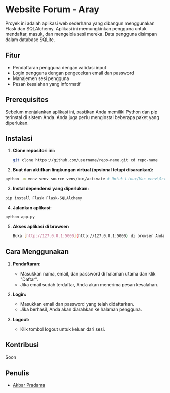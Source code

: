 # Website Forum - Aray

Proyek ini adalah aplikasi web sederhana yang dibangun menggunakan Flask dan SQLAlchemy. Aplikasi ini memungkinkan pengguna untuk mendaftar, masuk, dan mengelola sesi mereka. Data pengguna disimpan dalam database SQLite.

## Fitur

- Pendaftaran pengguna dengan validasi input
- Login pengguna dengan pengecekan email dan password
- Manajemen sesi pengguna
- Pesan kesalahan yang informatif

## Prerequisites

Sebelum menjalankan aplikasi ini, pastikan Anda memiliki Python dan pip terinstal di sistem Anda. Anda juga perlu menginstal beberapa paket yang diperlukan.

## Instalasi

1. **Clone repositori ini:**
   ```bash
   git clone https://github.com/username/repo-name.git cd repo-name
   ```

2. **Buat dan aktifkan lingkungan virtual (opsional tetapi disarankan):**
```bash
python -m venv venv source venv/bin/activate # Untuk Linux/Mac venv\Scripts\activate # Untuk Windows
```

3. **Instal dependensi yang diperlukan:**
```bash
pip install Flask Flask-SQLAlchemy
```

4. **Jalankan aplikasi:**
```bash
python app.py
```


5. **Akses aplikasi di browser:**

   ```bash
   Buka [http://127.0.0.1:5000](http://127.0.0.1:5000) di browser Anda.
   ```

## Cara Menggunakan

1. **Pendaftaran:**
   - Masukkan nama, email, dan password di halaman utama dan klik "Daftar".
   - Jika email sudah terdaftar, Anda akan menerima pesan kesalahan.

2. **Login:**
   - Masukkan email dan password yang telah didaftarkan.
   - Jika berhasil, Anda akan diarahkan ke halaman pengguna.

3. **Logout:**
   - Klik tombol logout untuk keluar dari sesi.

## Kontribusi

Soon

## Penulis

- [Akbar Pradama](https://github.com/devaaldo)

